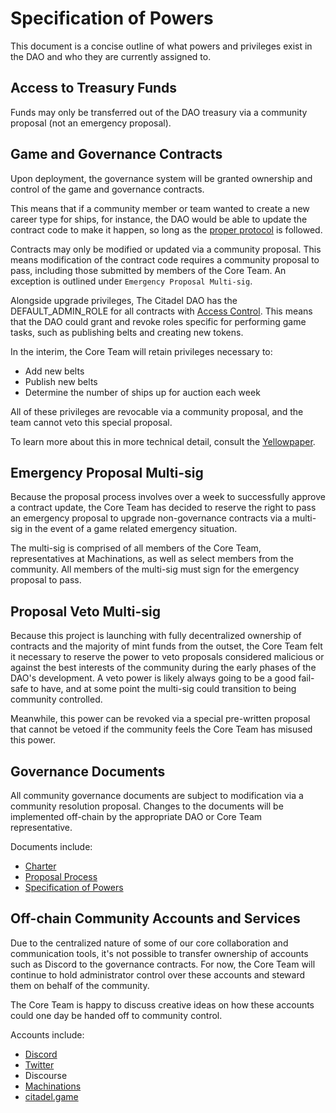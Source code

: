 # Specification of Powers

This document is a concise outline of what powers and privileges exist in the DAO and who they are currently assigned to. 

## Access to Treasury Funds

Funds may only be transferred out of the DAO treasury via a community proposal (not an emergency proposal). 

## Game and Governance Contracts

Upon deployment, the governance system will be granted ownership and control of the game and governance contracts. 

This means that if a community member or team wanted to create a new career type for ships, for instance, the DAO would be able to update the contract code to make it happen, so long as the [proper protocol](/dao/proposal/) is followed. 

Contracts may only be modified or updated via a community proposal. This means modification of the contract code requires a community proposal to pass, including those submitted by members of the Core Team. An exception is outlined under `Emergency Proposal Multi-sig`.

Alongside upgrade privileges, The Citadel DAO has the DEFAULT_ADMIN_ROLE for all contracts with [Access Control](https://docs.openzeppelin.com/contracts/2.x/access-control). This means that the DAO could grant and revoke roles specific for performing game tasks, such as publishing belts and creating new tokens.

In the interim, the Core Team will retain privileges necessary to:
- Add new belts
- Publish new belts
- Determine the number of ships up for auction each week

All of these privileges are revocable via a community proposal, and the team cannot veto this special proposal. 

To learn more about this in more technical detail, consult the [Yellowpaper](https://articles.citadel.game/yellowpaper#handoff). 

## Emergency Proposal Multi-sig

Because the proposal process involves over a week to successfully approve a contract update, the Core Team has decided to reserve the right to pass an emergency proposal to upgrade non-governance contracts via a multi-sig in the event of a game related emergency situation. 

The multi-sig is comprised of all members of the Core Team, representatives at Machinations, as well as select members from the community. All members of the multi-sig must sign for the emergency proposal to pass. 

## Proposal Veto Multi-sig

Because this project is launching with fully decentralized ownership of contracts and the majority of mint funds from the outset, the Core Team felt it necessary to reserve the power to veto proposals considered malicious or against the best interests of the community during the early phases of the DAO's development. A veto power is likely always going to be a good fail-safe to have, and at some point the multi-sig could transition to being community controlled. 

Meanwhile, this power can be revoked via a special pre-written proposal that cannot be vetoed if the community feels the Core Team has misused this power. 

## Governance Documents

All community governance documents are subject to modification via a community resolution proposal. Changes to the documents will be implemented off-chain by the appropriate DAO or Core Team representative. 

Documents include: 
- [Charter](#) 
- [Proposal Process](#)
- [Specification of Powers](#)

## Off-chain Community Accounts and Services

Due to the centralized nature of some of our core collaboration and communication tools, it's not possible to transfer ownership of accounts such as Discord to the governance contracts. For now, the Core Team will continue to hold administrator control over these accounts and steward them on behalf of the community. 

The Core Team is happy to discuss creative ideas on how these accounts could one day be handed off to community control. 

Accounts include:
- [Discord]([discord.gg/thecitadel](https://t.co/Ylupe0ZCCf))
- [Twitter](https://twitter.com/TheCitadelGame)
- Discourse
- [Machinations](machinations.io)
- [citadel.game](citadel.game)



